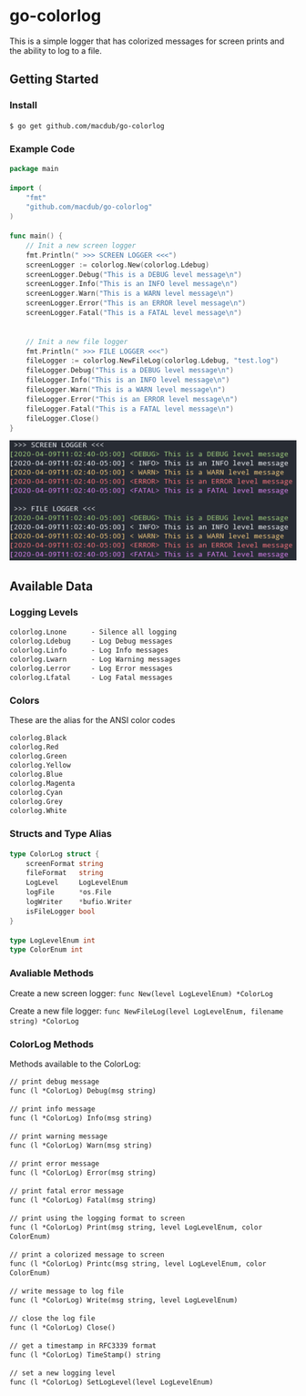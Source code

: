 # go-colorlog
This is a simple logger that has colorized messages for screen prints and the ability to log to a file.

## Getting Started
### Install
`$ go get github.com/macdub/go-colorlog`

### Example Code
```go
package main

import (
    "fmt"
    "github.com/macdub/go-colorlog"
)

func main() {
    // Init a new screen logger
    fmt.Println(" >>> SCREEN LOGGER <<<")
    screenLogger := colorlog.New(colorlog.Ldebug)
    screenLogger.Debug("This is a DEBUG level message\n")
    screenLogger.Info("This is an INFO level message\n")
    screenLogger.Warn("This is a WARN level message\n")
    screenLogger.Error("This is an ERROR level message\n")
    screenLogger.Fatal("This is a FATAL level message\n")


    // Init a new file logger
    fmt.Println(" >>> FILE LOGGER <<<")
    fileLogger := colorlog.NewFileLog(colorlog.Ldebug, "test.log")
    fileLogger.Debug("This is a DEBUG level message\n")
    fileLogger.Info("This is an INFO level message\n")
    fileLogger.Warn("This is a WARN level message\n")
    fileLogger.Error("This is an ERROR level message\n")
    fileLogger.Fatal("This is a FATAL level message\n")
    fileLogger.Close()
}
```
![alt text](colorlog_demo.png "ColorLog Output")

## Available Data
### Logging Levels
```
colorlog.Lnone      - Silence all logging
colorlog.Ldebug     - Log Debug messages
colorlog.Linfo      - Log Info messages
colorlog.Lwarn      - Log Warning messages
colorlog.Lerror     - Log Error messages
colorlog.Lfatal     - Log Fatal messages
```
### Colors
These are the alias for the ANSI color codes
```
colorlog.Black
colorlog.Red
colorlog.Green
colorlog.Yellow
colorlog.Blue
colorlog.Magenta
colorlog.Cyan
colorlog.Grey
colorlog.White
```

### Structs and Type Alias
```go
type ColorLog struct {
    screenFormat string
    fileFormat   string
    LogLevel     LogLevelEnum
    logFile      *os.File
    logWriter    *bufio.Writer
    isFileLogger bool
}

type LogLevelEnum int
type ColorEnum int
```
### Avaliable Methods
Create a new screen logger:
`func New(level LogLevelEnum) *ColorLog`

Create a new file logger:
`func NewFileLog(level LogLevelEnum, filename string) *ColorLog`

### ColorLog Methods
Methods available to the ColorLog:
```
// print debug message
func (l *ColorLog) Debug(msg string)

// print info message
func (l *ColorLog) Info(msg string)

// print warning message
func (l *ColorLog) Warn(msg string)

// print error message
func (l *ColorLog) Error(msg string)

// print fatal error message
func (l *ColorLog) Fatal(msg string)

// print using the logging format to screen
func (l *ColorLog) Print(msg string, level LogLevelEnum, color ColorEnum)

// print a colorized message to screen
func (l *ColorLog) Printc(msg string, level LogLevelEnum, color ColorEnum)

// write message to log file
func (l *ColorLog) Write(msg string, level LogLevelEnum)

// close the log file
func (l *ColorLog) Close()

// get a timestamp in RFC3339 format
func (l *ColorLog) TimeStamp() string

// set a new logging level
func (l *ColorLog) SetLogLevel(level LogLevelEnum)
```

